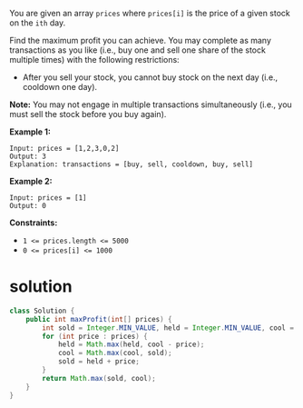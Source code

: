 You are given an array `prices` where `prices[i]` is the price of a given stock on the `ith` day.

Find the maximum profit you can achieve. You may complete as many transactions as you like (i.e., buy one and sell one share of the stock multiple times) with the following restrictions:

- After you sell your stock, you cannot buy stock on the next day (i.e., cooldown one day).

**Note:** You may not engage in multiple transactions simultaneously (i.e., you must sell the stock before you buy again).

 

**Example 1:**

```
Input: prices = [1,2,3,0,2]
Output: 3
Explanation: transactions = [buy, sell, cooldown, buy, sell]
```

**Example 2:**

```
Input: prices = [1]
Output: 0
```

 

**Constraints:**

- `1 <= prices.length <= 5000`
- `0 <= prices[i] <= 1000`

# solution

```java
class Solution {
    public int maxProfit(int[] prices) {
        int sold = Integer.MIN_VALUE, held = Integer.MIN_VALUE, cool = 0;
        for (int price : prices) {
            held = Math.max(held, cool - price);
            cool = Math.max(cool, sold);
            sold = held + price;
        }
        return Math.max(sold, cool);
    }
}
```

